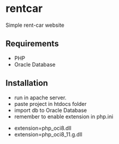 # rentcar
Simple rent-car website

## Requirements
- PHP
- Oracle Database

## Installation
- run in apache server.
- paste project in htdocs folder
- import db to Oracle Database
- remember to enable extension in php.ini
+ extension=php_oci8.dll
+ extension=php_oci8_11.g.dll
